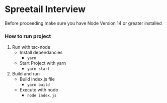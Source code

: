 # Spreetail Interview

Before proceeding make sure you have Node Version 14 or greater installed
### How to run project
1) Run with tsc-node
    - Install dependancies 
        - `yarn`
    - Start Project with yarn
        - `yarn start`
2) Build and run
    - Build index.js file
        - `yarn build`
    - Execute with node
        - `node index.js`
